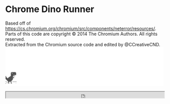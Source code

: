 # Chrome Dino Runner
Based off of https://cs.chromium.org/chromium/src/components/neterror/resources/.
<br>
Parts of this code are copyright © 2014 The Chromium Authors. All rights reserved.
<br>
Extracted from the Chromium source code and edited by @CCreativeCND.
<br>
![Screenshot](assets/screenshot.gif)
<br>
<iframe src="https://ccreativecnd.github.io/Chrome-Dino-Runner/" height="20" width="100%" />
